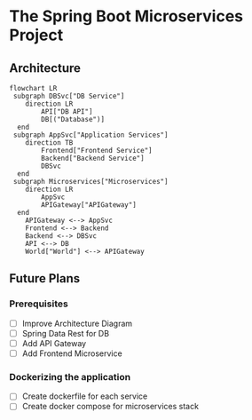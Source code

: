 # The Spring Boot Microservices Project

## Architecture

```mermaid
flowchart LR
 subgraph DBSvc["DB Service"]
    direction LR
        API["DB API"]
        DB[("Database")]
  end
 subgraph AppSvc["Application Services"]
    direction TB
        Frontend["Frontend Service"]
        Backend["Backend Service"]
        DBSvc
  end
 subgraph Microservices["Microservices"]
    direction LR
        AppSvc
        APIGateway["APIGateway"]
  end
    APIGateway <--> AppSvc
    Frontend <--> Backend
    Backend <--> DBSvc
    API <--> DB
    World["World"] <--> APIGateway
```

## Future Plans

### Prerequisites

- [ ] Improve Architecture Diagram
- [ ] Spring Data Rest for DB
- [ ] Add API Gateway
- [ ] Add Frontend Microservice

### Dockerizing the application

- [ ] Create dockerfile for each service
- [ ] Create docker compose for microservices stack
